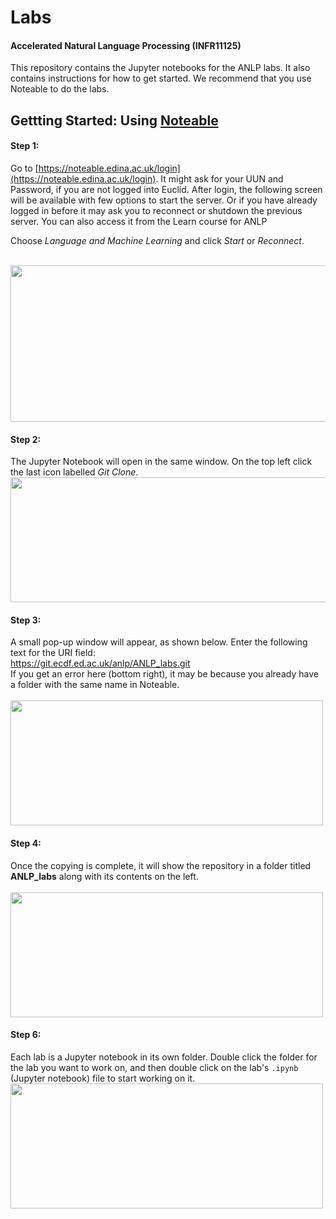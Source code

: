 # Labs
#### Accelerated Natural Language Processing (INFR11125)
This repository contains the Jupyter notebooks for the ANLP labs. It also contains instructions for how to get started. We recommend that you use Noteable to do the labs. 

## Gettting Started: Using [Noteable](https://noteable.edina.ac.uk/login)

#### Step 1: 
Go to [https://noteable.edina.ac.uk/login](https://noteable.edina.ac.uk/login). It might ask for your UUN and Password, if you are not logged into Euclid. After login, the following screen will be available with few options to start the server. Or if you have already logged in before it may ask you to reconnect or shutdown the previous server. You can also access it from the Learn course for ANLP

Choose *Language and Machine Learning* and click *Start* or *Reconnect*.

<br/>
<img src="assets/step_1.png" width="600" height="250">

#### Step 2: 
The Jupyter Notebook will open in the same window. On the top left click the last icon labelled *Git Clone*.
<br/>
<img src="assets/step_2.png" width="600" height="200">

#### Step 3: 
A small pop-up window will appear, as shown below. Enter the following text for the URI field:  
https://git.ecdf.ed.ac.uk/anlp/ANLP_labs.git   
If you get an error here (bottom right), it may be because you already have a folder with the same name in Noteable.  
<br/>
<img src="assets/step_3.png" width="500" height="200">

<!-- #### Step 4: 
In the next pop-up window enter your username (i.e. student number with "s") and the corresponding password. Now click *OK* to copy the labs into Noteable.   
**Be careful copying screenshots of any errors you get from this (e.g. into Piazza) as it may display your password in the error message.**
<br/>
<img src="assets/step_4.png" width="300" height="250"> -->

#### Step 4: 
Once the copying is complete, it will show the repository in a folder titled **ANLP_labs** along with its contents on the left.  
<br/>
<img src="assets/step_5.png" width="500" height="200">

#### Step 6: 
Each lab is a Jupyter notebook in its own folder. Double click the folder for the lab you want to work on, and then double click on the lab's `.ipynb` (Jupyter notebook) file to start working on it.
<br/>
<img src="assets/step_6.png" width="500" height="200">